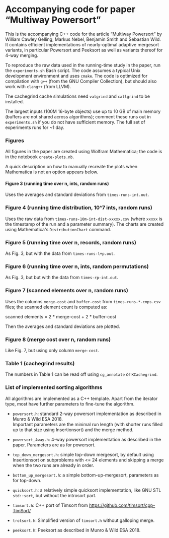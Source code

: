 # Accompanying code for paper “Multiway Powersort”

This is the accompanying C++ code for the article “Multiway Powersort” by
William Cawley Gelling, Markus Nebel, Benjamin Smith and Sebastian Wild.
It contains efficient implementations of nearly-optimal adaptive mergesort variants,
in particular Powersort and Peeksort as well as variants thereof for 4-way merging.


To reproduce the raw data used in the running-time study in the paper, 
run the `experiments.sh` Bash script.
The code assumes a typical Unix development environment and uses `cmake`.
The code is optimized for compilation with `g++` (from the GNU Compiler Collection),
but should also work with `clang++` (from LLVM).

The cachegrind cache simulations need `valgrind` and `callgrind` to be installed.

The largest inputs (100M 16-byte objects) use up to 10 GB of main memory 
(buffers are not shared across algorithms); comment these runs out in `experiments.sh`
if you do not have sufficient memory.
The full set of experiments runs for ~1 day.


### Figures

All figures in the paper are created using Wolfram Mathematica;
the code is in the notebook `create-plots.nb`.

A quick description on how to manually recreate the plots when Mathematica is 
not an option appears below.

#### Figure 3 (running time over n, ints, random runs)

Uses the averages and standard deviations from `times-runs-int.out`.

### Figure 4 (running time distribution, 10^7 ints, random runs)

Uses the raw data from `times-runs-10m-int-dist-xxxxx.csv`
(where `xxxxx` is the timestamp of the run and a parameter summary).
The charts are created using Mathematica's `DistributionChart` command.

### Figure 5 (running time over n, records, random runs)

As Fig. 3, but with the data from `times-runs-l+p.out`.

### Figure 6 (running time over n, ints, random permutations)

As Fig. 3, but but with the data from `times-rp-int.out`.

### Figure 7 (scanned elements over n, random runs)

Uses the columns `merge-cost` and `buffer-cost` from 
`times-runs-*-cmps.csv` files; the scanned element count is computed as:

scanned elements = 2 * merge-cost  + 2 * buffer-cost

Then the averages and standard deviations are plotted.

### Figure 8 (merge cost over n, random runs)

Like Fig. 7, but using only column `merge-cost`.

### Table 1 (cachegrind results)

The numbers in Table 1 can be read off using `cg_annotate` or `KCachegrind`.


### List of implemented sorting algorithms

All algorithms are implemented as a C++ template. Apart from the iterator type,
most have further parameters to fine-tune the algorithm.

* `powersort.h`: standard 2-way powersort implementation as described in Munro & Wild ESA 2018.  
   Important parameters are the minimal run length (with shorter runs filled up to that size using 
   Insertionsort) and the merge method.
* `powersort_4way.h`: 4-way powersort implementation as described in the paper.
   Parameters are as for powersort.

* `top_down_mergesort.h`: simple top-down mergesort, 
  by default using Insertionsort on subproblems with <= 24 elements
  and skipping a merge when the two runs are already in order.
* `bottom_up_mergesort.h`: a simple bottom-up-mergesort, parameters as for top-down.
* `quicksort.h`: a relatively simple quicksort implementation, like GNU STL `std::sort`, 
   but without the introsort part.

* `timsort.h`: C++ port of Timsort from https://github.com/timsort/cpp-TimSort/
* `trotsort.h`: Simplified version of `timsort.h` without galloping merge.
* `peeksort.h`: Peeksort as described in Munro & Wild ESA 2018.
